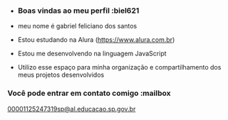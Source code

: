 - ### Boas vindas ao meu perfil :biel621
- meu nome é gabriel feliciano dos santos

- Estou estudando na Alura (https://www.alura.com.br)
- Estou me desenvolvendo na linguagem JavaScript
- Utilizo esse espaço para minha organização e compartilhamento dos meus projetos desenvolvidos

### Você pode entrar em contato comigo :mailbox
00001125247319sp@al.educacao.sp.gov.br

